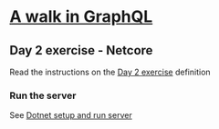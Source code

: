 # [A walk in GraphQL](/README.md)

## Day 2 exercise - Netcore

Read the instructions on the [Day 2 exercise](../day_02.md#exercise) definition

### Run the server

 See [Dotnet setup and run server](../../../setup/dotnet.md)
